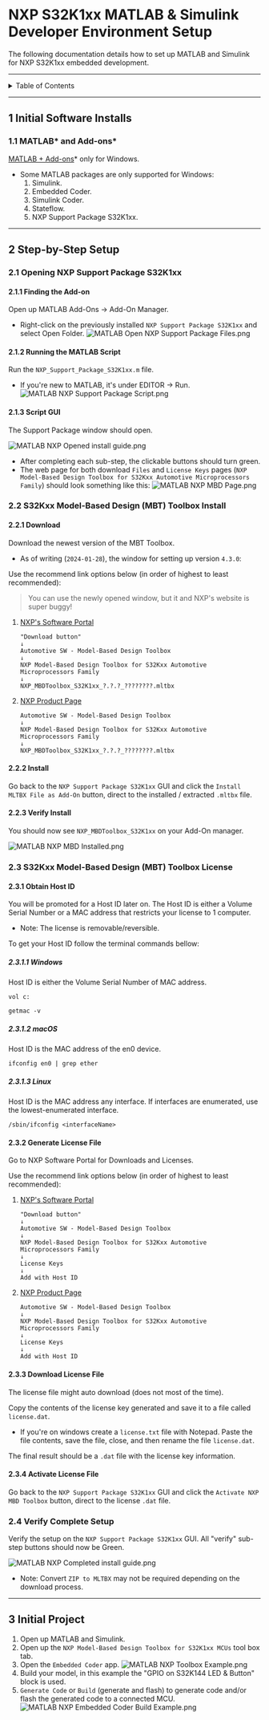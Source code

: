 # NXP S32K1xx MATLAB & Simulink Developer Environment Setup

The following documentation details how to set up MATLAB and Simulink for NXP
S32K1xx embedded development.

---

<details markdown="1">
  <summary>Table of Contents</summary>

<!-- TOC -->
* [NXP S32K1xx MATLAB & Simulink Developer Environment Setup](#nxp-s32k1xx-matlab--simulink-developer-environment-setup)
  * [1 Initial Software Installs](#1-initial-software-installs)
    * [1.1 MATLAB* and Add-ons*](#11-matlab-and-add-ons)
  * [2 Step-by-Step Setup](#2-step-by-step-setup)
    * [2.1 Opening NXP Support Package S32K1xx](#21-opening-nxp-support-package-s32k1xx)
      * [2.1.1 Finding the Add-on](#211-finding-the-add-on)
      * [2.1.2 Running the MATLAB Script](#212-running-the-matlab-script)
      * [2.1.3 Script GUI](#213-script-gui)
    * [2.2 S32Kxx Model-Based Design (MBT) Toolbox Install](#22-s32kxx-model-based-design-mbt-toolbox-install)
      * [2.2.1 Download](#221-download)
      * [2.2.2 Install](#222-install)
      * [2.2.3 Verify Install](#223-verify-install)
    * [2.3 S32Kxx Model-Based Design (MBT) Toolbox License](#23-s32kxx-model-based-design-mbt-toolbox-license)
      * [2.3.1 Obtain Host ID](#231-obtain-host-id)
        * [2.3.1.1 Windows](#2311-windows)
        * [2.3.1.2 macOS](#2312-macos)
        * [2.3.1.3 Linux](#2313-linux)
      * [2.3.2 Generate License File](#232-generate-license-file)
      * [2.3.3 Download License File](#233-download-license-file)
      * [2.3.4 Activate License File](#234-activate-license-file)
    * [2.4 Verify Complete Setup](#24-verify-complete-setup)
  * [3 Initial Project](#3-initial-project)
<!-- TOC -->

</details>

---

## 1 Initial Software Installs

### 1.1 MATLAB* and Add-ons*

[MATLAB + Add-ons](https://www.mathworks.com/downloads/)* only for Windows.

- Some MATLAB packages are only supported for Windows:
    1. Simulink.
    2. Embedded Coder.
    3. Simulink Coder.
    4. Stateflow.
    5. NXP Support Package S32K1xx.

---

## 2 Step-by-Step Setup

### 2.1 Opening NXP Support Package S32K1xx

#### 2.1.1 Finding the Add-on

Open up MATLAB Add-Ons → Add-On Manager.

- Right-click on the previously installed `NXP Support Package S32K1xx` and
  select Open Folder.
  ![MATLAB Open NXP Support Package Files.png](pictures/nxp/MATLAB%20Open%20NXP%20Support%20Package%20Files.png)

#### 2.1.2 Running the MATLAB Script

Run the `NXP_Support_Package_S32K1xx.m` file.

- If you're new to MATLAB, it's under EDITOR → Run.
  ![MATLAB NXP Support Package Script.png](pictures/nxp/MATLAB%20NXP%20Support%20Package%20Script.png)

#### 2.1.3 Script GUI

The Support Package window should open.

![MATLAB NXP Opened install guide.png](pictures/nxp/MATLAB%20NXP%20Opened%20install%20guide.png)

- After completing each sub-step, the clickable buttons should turn green.
- The web page for both download `Files` and `License Keys`
  pages (`NXP Model-Based Design Toolbox for S32Kxx Automotive Microprocessors Family`)
  should look something like this:
  ![MATLAB NXP MBD Page.png](pictures/nxp/MATLAB%20NXP%20MBD%20Page.png)

### 2.2 S32Kxx Model-Based Design (MBT) Toolbox Install

#### 2.2.1 Download

Download the newest version of the MBT Toolbox.

- As of writing (`2024-01-28`), the window for setting up version `4.3.0`:

Use the recommend link options below (in order of highest to least recommended):

> You can use the newly opened window, but it and NXP's website is super buggy!

1. [NXP's Software Portal](https://www.nxp.com/webapp/swlicensing/sso/downloadSoftware.sp?catid=MCTB-EX)
    ```
    "Download button"
    ↓
    Automotive SW - Model-Based Design Toolbox
    ↓
    NXP Model-Based Design Toolbox for S32Kxx Automotive Microprocessors Family
    ↓
    NXP_MBDToolbox_S32K1xx_?.?.?_????????.mltbx
    ```
2. [NXP Product Page](https://www.nxp.com/design/design-center/software/automotive-software-and-tools/model-based-design-toolbox-mbdt:MBDT?&code=MC_TOOLBOX)
    ```
    Automotive SW - Model-Based Design Toolbox
    ↓
    NXP Model-Based Design Toolbox for S32Kxx Automotive Microprocessors Family
    ↓
    NXP_MBDToolbox_S32K1xx_?.?.?_????????.mltbx
    ```

#### 2.2.2 Install

Go back to the `NXP Support Package S32K1xx` GUI and click
the `Install MLTBX File as Add-On` button, direct to the installed /
extracted `.mltbx` file.

#### 2.2.3 Verify Install

You should now see `NXP_MBDToolbox_S32K1xx` on your Add-On manager.

![MATLAB NXP MBD Installed.png](pictures/nxp/MATLAB%20NXP%20MBD%20Installed.png)

### 2.3 S32Kxx Model-Based Design (MBT) Toolbox License

#### 2.3.1 Obtain Host ID

You will be promoted for a Host ID later on. The Host ID is either a Volume
Serial Number or a MAC address that restricts your license to 1 computer.

- Note: The license is removable/reversible.

To get your Host ID follow the terminal commands bellow:

##### 2.3.1.1 Windows

Host ID is either the Volume Serial Number of MAC address.

```shell
vol c:
```

```shell
getmac -v
```

##### 2.3.1.2 macOS

Host ID is the MAC address of the en0 device.

```shell
ifconfig en0 | grep ether
```

##### 2.3.1.3 Linux

Host ID is the MAC address any interface. If interfaces are enumerated, use the
lowest-enumerated interface.

```shell
/sbin/ifconfig <interfaceName>
```

#### 2.3.2 Generate License File

Go to NXP Software Portal for Downloads and Licenses.

Use the recommend link options below (in order of highest to least recommended):

1. [NXP's Software Portal](https://www.nxp.com/webapp/swlicensing/sso/downloadSoftware.sp?catid=MCTB-EX)
    ```
    "Download button"
    ↓
    Automotive SW - Model-Based Design Toolbox
    ↓
    NXP Model-Based Design Toolbox for S32Kxx Automotive Microprocessors Family
    ↓
    License Keys
    ↓
    Add with Host ID
    ```
2. [NXP Product Page](https://www.nxp.com/design/design-center/software/automotive-software-and-tools/model-based-design-toolbox-mbdt:MBDT?&code=MC_TOOLBOX)
    ```
    Automotive SW - Model-Based Design Toolbox
    ↓
    NXP Model-Based Design Toolbox for S32Kxx Automotive Microprocessors Family
    ↓
    License Keys
    ↓
    Add with Host ID
    ```

#### 2.3.3 Download License File

The license file might auto download (does not most of the time).

Copy the contents of the license key generated and save it to a file called
`license.dat`.

- If you're on windows create a `license.txt` file with Notepad. Paste the file
  contents, save the file, close, and then rename the file `license.dat`.

The final result should be a `.dat` file with the license key information.

#### 2.3.4 Activate License File

Go back to the `NXP Support Package S32K1xx` GUI and click
the `Activate NXP MBD Toolbox` button, direct to the license `.dat` file.

### 2.4 Verify Complete Setup

Verify the setup on the `NXP Support Package S32K1xx` GUI. All "verify" sub-step
buttons should now be Green.

![MATLAB NXP Completed install guide.png](pictures/nxp/MATLAB%20NXP%20Completed%20install%20guide.png)

- Note: Convert `ZIP to MLTBX` may not be required depending on the download
  process.

---

## 3 Initial Project

1. Open up MATLAB and Simulink.
2. Open up the `NXP Model-Based Design Toolbox for S32K1xx MCUs` tool box tab.
3. Open the `Embedded Coder` app.
   ![MATLAB NXP Toolbox Example.png](pictures/nxp/MATLAB%20NXP%20Toolbox%20Example.png)
4. Build your model, in this example the "GPIO on S32K144 LED & Button" block is
   used.
5. `Generate Code` or `Build` (generate and flash) to generate code and/or flash
   the generated code to a connected MCU.
   ![MATLAB NXP Embedded Coder Build Example.png](pictures/nxp/MATLAB%20NXP%20Embedded%20Coder%20Build%20Example.png)
